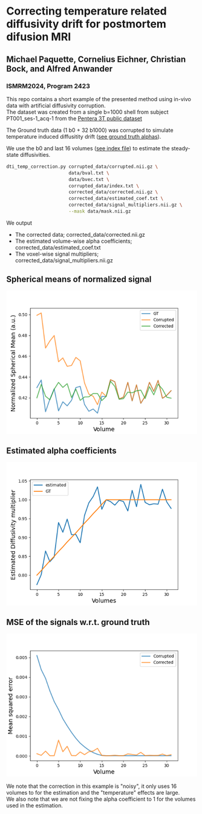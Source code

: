 # Correcting temperature related diffusivity drift for postmortem difusion MRI
## Michael Paquette, Cornelius Eichner, Christian Bock, and Alfred Anwander
### ISMRM2024, Program 2423

This repo contains a short example of the presented method using in-vivo data with artificial diffusivity corruption.  
The dataset was created from a single b=1000 shell from subject PT001_ses-1_acq-1 from the [Pentera 3T public dataset](https://zenodo.org/records/2602049)  


The Ground truth data (1 b0 + 32 b1000) was corrupted to simulate temperature induced diffusitity drift ([see ground truth alphas](corrupted_data/coef_alpha.txt)).  

We use the b0 and last 16 volumes ([see index file](corrupted_data/index.txt)) to estimate the steady-state diffusivities.  

```bash
dti_temp_correction.py corrupted_data/corrupted.nii.gz \
                       data/bval.txt \
                       data/bvec.txt \
                       corrupted_data/index.txt \
                       corrected_data/corrected.nii.gz \
                       corrected_data/estimated_coef.txt \
                       corrected_data/signal_multipliers.nii.gz \
                       --mask data/mask.nii.gz
```
We output 
- The corrected data; corrected_data/corrected.nii.gz
- The estimated volume-wise alpha coefficients; corrected_data/estimated_coef.txt
- The voxel-wise signal multipliers; corrected_data/signal_multipliers.nii.gz


## Spherical means of normalized signal
![Spherical means of the ground truth normalized data, the arificially corrupted data and the corrected data.](images/spherical_means.png)

## Estimated alpha coefficients
![Ground truth vs estimated alpha coefficients.](images/alpha_coef_estimation.png)

## MSE of the signals w.r.t. ground truth
![Mean squared error for corrupted and corrected data with respect to the ground truth.](images/signal_mse.png)


We note that the correction in this example is "noisy", it only uses 16 volumes to for the estimation and the "temperature" effects are large.  
We also note that we are not fixing the alpha coefficient to 1 for the volumes used in the estimation.  
